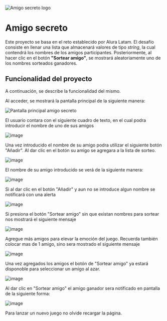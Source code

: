 ![Amigo secreto logo](https://github.com/user-attachments/assets/e4919085-ac5f-4856-8123-7eb42acbbfc1)

# Amigo secreto

Este proyecto se basa en el reto establecido por Alura Latam. El desafío consiste en llenar una lista que almacenará valores de tipo *string*, la cual contendrá los nombres de los amigos participantes. Posteriormente, al hacer clic en el botón **"Sortear amigo"**, se mostrará aleatoriamente uno de los nombres sorteados ganadores.  

## Funcionalidad del proyecto

A continuación, se describe la funcionalidad del mismo.

Al acceder, se mostrará la pantalla principal de la siguiente manera:  

![Pantalla principal amigo secreto](https://github.com/user-attachments/assets/fc71320b-413d-4692-be68-bf5f3cdfe912)

El usuario contara con el siguiente cuadro de texto, en el cual podra introducir el nombre de uno de sus amigos

![image](https://github.com/user-attachments/assets/913df046-dd12-4e98-8269-dddbcc00eeac)

Una vez introducido el nombre de su amigo podra utilizar el siguiente botón "Añadir". Al dar clic en el botón su amigo se agregara a la lista de sorteo. 

![image](https://github.com/user-attachments/assets/c6b5de88-f678-4d47-9a64-cada5804e756)

El nombre de su amigo introducido se verá de la siguiente manera:

![image](https://github.com/user-attachments/assets/8eda9922-4bf8-4b47-b6ff-49bac6f30943)

Si al dar clic en el botón "Añadir" y aun no se introduce algun nombre se notificará con una alerta

![image](https://github.com/user-attachments/assets/6d63f1ff-7a1b-4637-9e0a-416f93c2b616)

Si presiona el botón "Sortear amigo" sin que existan nombres para sortear nos mostrará el siguiente mensaje

![image](https://github.com/user-attachments/assets/d6df3d01-bc12-426f-b404-4401a3a10dbc)

Agregue más amigos para elevar la emoción del juego.
Recuerda también colocar mas de 1 amigo, sino sera mostrado el siguiente mensaje 

![image](https://github.com/user-attachments/assets/f5379572-54bc-4810-b557-98e712121818)

Una vez agregados los amigos el botón de "Sortear amigo" ya estará disponoble para seleccionar un amigo al azar.

![image](https://github.com/user-attachments/assets/23d8e6f2-5a0d-4cf2-b3fc-a740584cc6a0)

Al dar clic en "Sortear amigo" el amigo ganador sera notificado en pantalla de la siguiente forma:

![image](https://github.com/user-attachments/assets/924d6cf8-b617-434e-b211-6554c9458ac5)

Para lanzar un nuevo juego no olvide recargar la página. 

